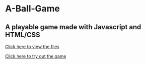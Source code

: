 # A-Ball-Game
## A playable game made with Javascript and HTML/CSS

[Click here to view the files](https://github.com/alex-bosh/alex-bosh.github.io/tree/main/Ball-Game)

[Click here to try out the game](https://alex-bosh.github.io/Ball-Game/index.html)

